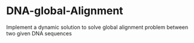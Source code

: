 # DNA-global-Alignment
Implement a dynamic solution to solve global alignment problem between two given DNA sequences
